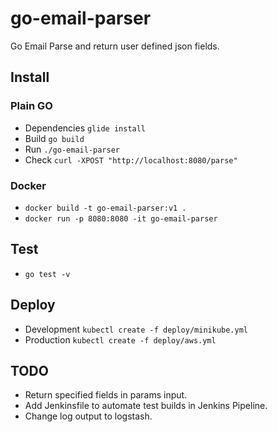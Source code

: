 # go-email-parser
Go Email Parse and return user defined json fields.

## Install
### Plain GO
- Dependencies `glide install`
- Build `go build`
- Run `./go-email-parser`
- Check `curl -XPOST "http://localhost:8080/parse"`

### Docker
- `docker build -t go-email-parser:v1 .`
- `docker run -p 8080:8080 -it go-email-parser`

## Test
- `go test -v`

## Deploy
- Development `kubectl create -f deploy/minikube.yml`
- Production  `kubectl create -f deploy/aws.yml`

## TODO
- Return specified fields in params input.
- Add Jenkinsfile to automate test builds in Jenkins Pipeline.
- Change log output to logstash.
